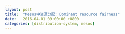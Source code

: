```yaml
---
layout: post
title:  "Mesos中资源分配: Dominant resource fairness"
date:   2016-04-01 09:00:00 +0800
categories: [distribution-system, mesos]
---
```


